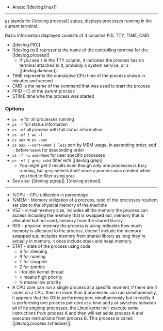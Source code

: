 
- Areas: [[devlog.linux]]

---

`ps` stands for [[devlog.process]] status, displays processes running in the current terminal.

Basic information displayed consists of 4 columns PID, TTY, TIME, CMD

- [[devlog.PID]]
- [[devlog.tty]] represents the name of the controlling terminal for the [[devlog.process]]
  - If you see `?` in the TTY column, it indicates the process has no terminal attached to it, probably a system service, or a [[devlog.daemon]].
- TIME represents the cumulative CPU time of the process shown in minutes and second
- CMD is the name of the command that was used to start the process
- PPID - ID of the parent process
- STIME time whe the process was started

### Options

- `ps -e` for all processes running
- `ps -f` full status information
- `ps -ef` all process with full status information
- `ps -ef | wc -l`
- `ps aux` or `ps -aux`
- `ps aux --sort=%mem | less` sort by MEM usage, in ascending order, add `-` before `%mem%` for descending order
- `ps -f -u userName` for user specific processes
- `ps -ef | grep sshd` filter with [[devlog.grep]]
  - You might get 2 results even though only one processes is truly running, but `grep` selects itself since a process was created when you tried to filter using `grep`
- See also: [[devlog.pgrep]], [[devlog.pstree]]

---

- %CPU - CPU utilization in percentage
- %MEM - Memory utilization of a process, ratio of the processes resident set size to the physical memory of the machine
- VSZ - virtual memory size, includes all the memory the process can access including the memory that is swapped out, memory that is allocated but not used, memory from the shared library
- RSS - physical memory the process is using indicates how much memory is allocated to the process, doesn't include the memory swapped out, includes memory from shared library as long they're actually in memory, it does include stack and heap memory.
- STAT - state of the process using code
  - S for sleeping
  - R for running
  - T for stopped
  - Z for zombie
  - I for idle kernel thread
  - \< means high priority
  - N means low priority
- A CPU core can run a single process at a specific moment, if there are 4 cores on a CPU, then no more than 4 processes can run simultaneously, it appears that the OS is performing jobs simultaneously but in reality it is performing one process per core at a time and just switches between all of its ongoing processes, the Linux kernel will execute some instructions from process A and then will set aside process A and executes instructions from process B. This process is called [[devlog.process scheduler]].

